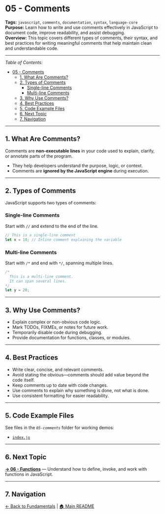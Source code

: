 # 05 - Comments

**Tags:** `javascript`, `comments`, `documentation`, `syntax`, `language-core`  
**Purpose:** Learn how to write and use comments effectively in JavaScript to document code, improve readability, and assist debugging.  
**Overview:** This topic covers different types of comments, their syntax, and best practices for writing meaningful comments that help maintain clean and understandable code.

---

_Table of Contents:_

- [05 - Comments](#05---comments)
  - [1. What Are Comments?](#1-what-are-comments)
  - [2. Types of Comments](#2-types-of-comments)
    - [Single-line Comments](#single-line-comments)
    - [Multi-line Comments](#multi-line-comments)
  - [3. Why Use Comments?](#3-why-use-comments)
  - [4. Best Practices](#4-best-practices)
  - [5. Code Example Files](#5-code-example-files)
  - [6. Next Topic](#6-next-topic)
  - [7. Navigation](#7-navigation)

---

## 1. What Are Comments?

Comments are **non-executable lines** in your code used to explain, clarify, or annotate parts of the program.

- They help developers understand the purpose, logic, or context.
- Comments are **ignored by the JavaScript engine** during execution.

---

## 2. Types of Comments

JavaScript supports two types of comments:

### Single-line Comments

Start with `//` and extend to the end of the line.

```js
// This is a single-line comment
let x = 10; // Inline comment explaining the variable
```

### Multi-line Comments

Start with `/*` and end with `*/`, spanning multiple lines.

```js
/*
  This is a multi-line comment.
  It can span several lines.
*/
let y = 20;
```

---

## 3. Why Use Comments?

- Explain complex or non-obvious code logic.  
- Mark TODOs, FIXMEs, or notes for future work.  
- Temporarily disable code during debugging.  
- Provide documentation for functions, classes, or modules.  

---

## 4. Best Practices

- Write clear, concise, and relevant comments.
- Avoid stating the obvious—comments should add value beyond the code itself.
- Keep comments up to date with code changes.
- Use comments to explain why something is done, not what is done.
- Use consistent formatting for easier readability.

---

## 5. Code Example Files

See files in the _`05-comments`_ folder for working demos:

- [`index.js`](index.js)  

---

## 6. Next Topic

**[→ 06 - Functions](../06-functions/README.md)** — Understand how to define, invoke, and work with functions in JavaScript.

---

## 7. Navigation

[← Back to Fundamentals](../README.md) | [🏠 Main README](../../README.md)
